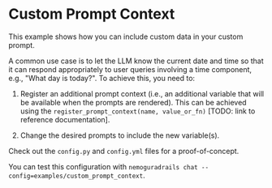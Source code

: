 # Custom Prompt Context

This example shows how you can include custom data in your custom prompt.

A common use case is to let the LLM know the current date and time so that it can respond appropriately to user queries involving a time component, e.g., "What day is today?". To achieve this, you need to:

1. Register an additional prompt context (i.e., an additional variable that will be available when the prompts are rendered). This can be achieved using the `register_prompt_context(name, value_or_fn)` [TODO: link to reference documentation].

2. Change the desired prompts to include the new variable(s).

Check out the `config.py` and `config.yml` files for a proof-of-concept.

You can test this configuration with `nemoguradrails chat --config=examples/custom_prompt_context`.
